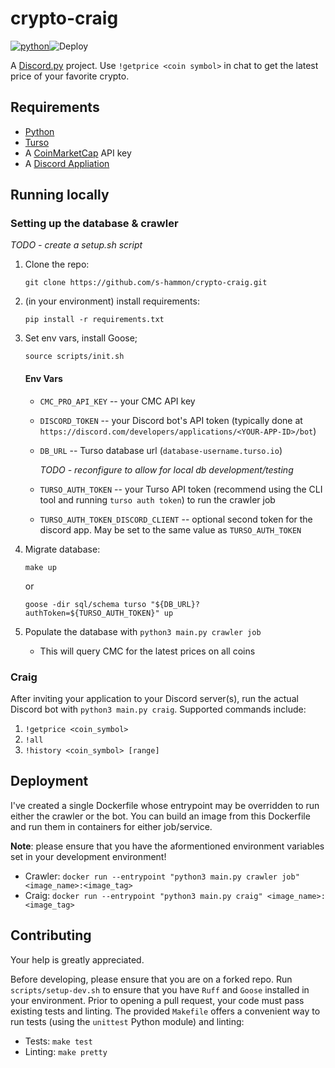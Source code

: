 # crypto-craig

[![python](https://img.shields.io/badge/Python-3.12.7-3776AB.svg?style=flat&logo=python&logoColor=white)](https://www.python.org)![Deploy](https://github.com/s-hammon/crypto-craig/workflows/ci/badge.svg)

A [Discord.py](https://discordpy.readthedocs.io/en/stable) project. Use `!getprice <coin symbol>` in chat to get the latest price of your favorite crypto. 

## Requirements 

* [Python](https://python.org)
* [Turso](https://turso.tech/)
* A [CoinMarketCap](https://coinmarketcap.com/api/pricing/) API key
* A [Discord Appliation](https://discord.com/developers)

## Running locally

### Setting up the database & crawler

*TODO - create a setup.sh script*

1. Clone the repo: 

    ```git clone https://github.com/s-hammon/crypto-craig.git```

1. (in your environment) install requirements: 

    ````pip install -r requirements.txt````

1. Set env vars, install Goose;

    ```source scripts/init.sh```

    #### Env Vars

    * `CMC_PRO_API_KEY` -- your CMC API key
    * `DISCORD_TOKEN` -- your Discord bot's API token (typically done at `https://discord.com/developers/applications/<YOUR-APP-ID>/bot`)
    * `DB_URL` -- Turso database url (`database-username.turso.io`)

        *TODO - reconfigure to allow for local db development/testing*

    * `TURSO_AUTH_TOKEN` -- your Turso API token (recommend using the CLI tool and running `turso auth token`) to run the crawler job
    * `TURSO_AUTH_TOKEN_DISCORD_CLIENT` -- optional second token for the discord app. May be set to the same value as `TURSO_AUTH_TOKEN`

1. Migrate database: 

    ```make up```
    
    or
    
    ```goose -dir sql/schema turso "${DB_URL}?authToken=${TURSO_AUTH_TOKEN}" up```

1. Populate the database with `python3 main.py crawler job`
    - This will query CMC for the latest prices on all coins

### Craig

After inviting your application to your Discord server(s), run the actual Discord bot with `python3 main.py craig`. Supported commands include:

1. `!getprice <coin_symbol>`
1. `!all`
1. `!history <coin_symbol> [range]`

## Deployment

I've created a single Dockerfile whose entrypoint may be overridden to run either the crawler or the bot. You can build an image from this Dockerfile and run them in containers for either job/service.

**Note**: please ensure that you have the aformentioned environment variables set in your development environment!

* Crawler: `docker run --entrypoint "python3 main.py crawler job" <image_name>:<image_tag>`
* Craig: `docker run --entrypoint "python3 main.py craig" <image_name>:<image_tag>`

## Contributing

Your help is greatly appreciated.

Before developing, please ensure that you are on a forked repo. Run `scripts/setup-dev.sh` to ensure that you have `Ruff` and `Goose` installed in your environment. Prior to opening a pull request, your code must pass existing tests and linting. The provided `Makefile` offers a convenient way to run tests (using the `unittest` Python module) and linting:

* Tests: `make test`
* Linting: `make pretty` 
